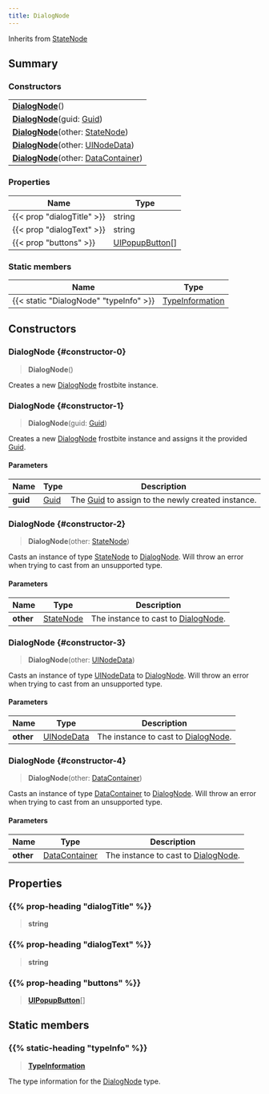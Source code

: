 ```yaml
---
title: DialogNode
---
```


Inherits from [StateNode](/vext/ref/fb/statenode)

## Summary

### Constructors

|  |
| --- |
| **[DialogNode](#constructor-0)**() |
| **[DialogNode](#constructor-1)**(guid: [Guid](/vext/ref/shared/type/guid)) |
| **[DialogNode](#constructor-2)**(other: [StateNode](/vext/ref/fb/statenode)) |
| **[DialogNode](#constructor-3)**(other: [UINodeData](/vext/ref/fb/uinodedata)) |
| **[DialogNode](#constructor-4)**(other: [DataContainer](/vext/ref/shared/type/datacontainer)) |

### Properties

| Name | Type |
| ---- | ---- |
| {{< prop "dialogTitle" >}} | string |
| {{< prop "dialogText" >}} | string |
| {{< prop "buttons" >}} | [UIPopupButton](/vext/ref/fb/uipopupbutton)[] |

### Static members

| Name | Type |
| ---- | ---- |
| {{< static "DialogNode" "typeInfo" >}} | [TypeInformation](/vext/ref/shared/type/typeinformation) |

## Constructors

### DialogNode {#constructor-0}

> **DialogNode**()

Creates a new [DialogNode](/vext/ref/fb/dialognode) frostbite instance.

### DialogNode {#constructor-1}

> **DialogNode**(guid: [Guid](/vext/ref/shared/type/guid))

Creates a new [DialogNode](/vext/ref/fb/dialognode) frostbite instance and assigns it the provided [Guid](/vext/ref/shared/type/guid).

#### Parameters

| Name | Type | Description |
| ---- | ---- | ----------- |
| **guid** | [Guid](/vext/ref/shared/type/guid) | The [Guid](/vext/ref/shared/type/guid) to assign to the newly created instance. |

### DialogNode {#constructor-2}

> **DialogNode**(other: [StateNode](/vext/ref/fb/statenode))

Casts an instance of type [StateNode](/vext/ref/fb/statenode) to [DialogNode](/vext/ref/fb/dialognode). Will throw an error when trying to cast from an unsupported type.

#### Parameters

| Name | Type | Description |
| ---- | ---- | ----------- |
| **other** | [StateNode](/vext/ref/fb/statenode) | The instance to cast to [DialogNode](/vext/ref/fb/dialognode). |

### DialogNode {#constructor-3}

> **DialogNode**(other: [UINodeData](/vext/ref/fb/uinodedata))

Casts an instance of type [UINodeData](/vext/ref/fb/uinodedata) to [DialogNode](/vext/ref/fb/dialognode). Will throw an error when trying to cast from an unsupported type.

#### Parameters

| Name | Type | Description |
| ---- | ---- | ----------- |
| **other** | [UINodeData](/vext/ref/fb/uinodedata) | The instance to cast to [DialogNode](/vext/ref/fb/dialognode). |

### DialogNode {#constructor-4}

> **DialogNode**(other: [DataContainer](/vext/ref/shared/type/datacontainer))

Casts an instance of type [DataContainer](/vext/ref/shared/type/datacontainer) to [DialogNode](/vext/ref/fb/dialognode). Will throw an error when trying to cast from an unsupported type.

#### Parameters

| Name | Type | Description |
| ---- | ---- | ----------- |
| **other** | [DataContainer](/vext/ref/shared/type/datacontainer) | The instance to cast to [DialogNode](/vext/ref/fb/dialognode). |

## Properties

### {{% prop-heading "dialogTitle" %}}

> **string**

### {{% prop-heading "dialogText" %}}

> **string**

### {{% prop-heading "buttons" %}}

> **[UIPopupButton](/vext/ref/fb/uipopupbutton)**[]

## Static members

### {{% static-heading "typeInfo" %}}

> **[TypeInformation](/vext/ref/shared/type/typeinformation)**

The type information for the [DialogNode](/vext/ref/fb/dialognode) type.

